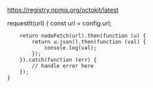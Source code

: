 https://registry.npmjs.org/octokit/latest

   requestIt(url) {
        const url = config.url;

        return nodeFetch(url).then(function (u) {
            return u.json().then(function (val) {
                console.log(val);
            });
        }).catch(function (err) {
            // handle error here
        });
    }